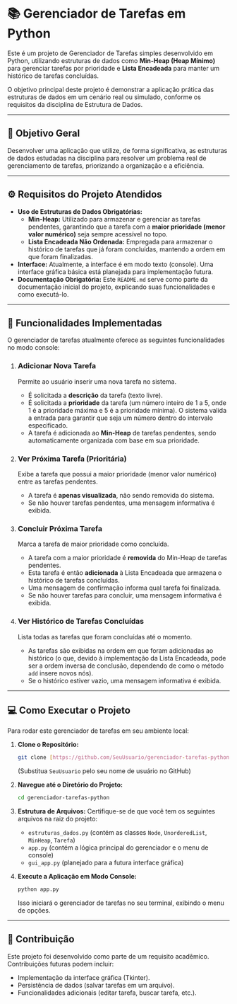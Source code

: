 # 📚 Gerenciador de Tarefas em Python

Este é um projeto de Gerenciador de Tarefas simples desenvolvido em Python, utilizando estruturas de dados como **Min-Heap (Heap Mínimo)** para gerenciar tarefas por prioridade e **Lista Encadeada** para manter um histórico de tarefas concluídas.

O objetivo principal deste projeto é demonstrar a aplicação prática das estruturas de dados em um cenário real ou simulado, conforme os requisitos da disciplina de Estrutura de Dados.

---

## 🎯 Objetivo Geral

Desenvolver uma aplicação que utilize, de forma significativa, as estruturas de dados estudadas na disciplina para resolver um problema real de gerenciamento de tarefas, priorizando a organização e a eficiência.

---

## ⚙️ Requisitos do Projeto Atendidos

* **Uso de Estruturas de Dados Obrigatórias:**
    * **Min-Heap:** Utilizado para armazenar e gerenciar as tarefas pendentes, garantindo que a tarefa com a **maior prioridade (menor valor numérico)** seja sempre acessível no topo.
    * **Lista Encadeada Não Ordenada:** Empregada para armazenar o histórico de tarefas que já foram concluídas, mantendo a ordem em que foram finalizadas.
* **Interface:** Atualmente, a interface é em modo texto (console). Uma interface gráfica básica está planejada para implementação futura.
* **Documentação Obrigatória:** Este `README.md` serve como parte da documentação inicial do projeto, explicando suas funcionalidades e como executá-lo.

---

## 🚀 Funcionalidades Implementadas

O gerenciador de tarefas atualmente oferece as seguintes funcionalidades no modo console:

1.  ### Adicionar Nova Tarefa
    Permite ao usuário inserir uma nova tarefa no sistema.
    * É solicitada a **descrição** da tarefa (texto livre).
    * É solicitada a **prioridade** da tarefa (um número inteiro de 1 a 5, onde 1 é a prioridade máxima e 5 é a prioridade mínima). O sistema valida a entrada para garantir que seja um número dentro do intervalo especificado.
    * A tarefa é adicionada ao **Min-Heap** de tarefas pendentes, sendo automaticamente organizada com base em sua prioridade.

2.  ### Ver Próxima Tarefa (Prioritária)
    Exibe a tarefa que possui a maior prioridade (menor valor numérico) entre as tarefas pendentes.
    * A tarefa é **apenas visualizada**, não sendo removida do sistema.
    * Se não houver tarefas pendentes, uma mensagem informativa é exibida.

3.  ### Concluir Próxima Tarefa
    Marca a tarefa de maior prioridade como concluída.
    * A tarefa com a maior prioridade é **removida** do Min-Heap de tarefas pendentes.
    * Esta tarefa é então **adicionada** à Lista Encadeada que armazena o histórico de tarefas concluídas.
    * Uma mensagem de confirmação informa qual tarefa foi finalizada.
    * Se não houver tarefas para concluir, uma mensagem informativa é exibida.

4.  ### Ver Histórico de Tarefas Concluídas
    Lista todas as tarefas que foram concluídas até o momento.
    * As tarefas são exibidas na ordem em que foram adicionadas ao histórico (o que, devido à implementação da Lista Encadeada, pode ser a ordem inversa de conclusão, dependendo de como o método `add` insere novos nós).
    * Se o histórico estiver vazio, uma mensagem informativa é exibida.

---

## 💻 Como Executar o Projeto

Para rodar este gerenciador de tarefas em seu ambiente local:

1.  **Clone o Repositório:**
    ```bash
    git clone [https://github.com/SeuUsuario/gerenciador-tarefas-python.git](https://github.com/SeuUsuario/gerenciador-tarefas-python.git)
    ```
    (Substitua `SeuUsuario` pelo seu nome de usuário no GitHub)

2.  **Navegue até o Diretório do Projeto:**
    ```bash
    cd gerenciador-tarefas-python
    ```

3.  **Estrutura de Arquivos:**
    Certifique-se de que você tem os seguintes arquivos na raiz do projeto:
    * `estruturas_dados.py` (contém as classes `Node`, `UnorderedList`, `MinHeap`, `Tarefa`)
    * `app.py` (contém a lógica principal do gerenciador e o menu de console)
    * `gui_app.py` (planejado para a futura interface gráfica)

4.  **Execute a Aplicação em Modo Console:**
    ```bash
    python app.py
    ```

    Isso iniciará o gerenciador de tarefas no seu terminal, exibindo o menu de opções.

---

## 👥 Contribuição

Este projeto foi desenvolvido como parte de um requisito acadêmico. Contribuições futuras podem incluir:

* Implementação da interface gráfica (Tkinter).
* Persistência de dados (salvar tarefas em um arquivo).
* Funcionalidades adicionais (editar tarefa, buscar tarefa, etc.).